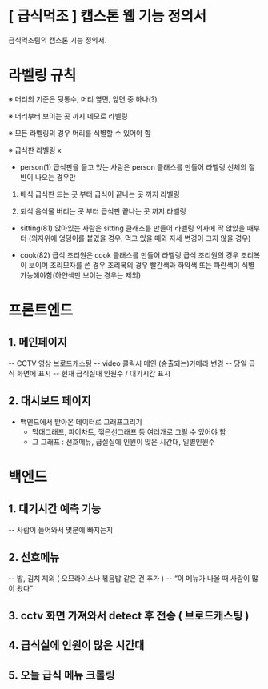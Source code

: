 # [ 급식먹조 ] 캡스톤 웹 기능 정의서

급식먹조팀의 캡스톤 기능 정의서.

# 라벨링 규칙

※ 머리의 기준은 뒷통수, 머리 옆면, 앞면 중 하나(?)

※ 머리부터 보이는 곳 까지 네모로 라벨링

※ 모든 라벨링의 경우 머리를 식별할 수 있어야 함

※ 급식판 라벨링 x

-  person(1)
급식판을 들고 있는 사람은 person 클래스를 만들어 라벨링
신체의 절반이 나오는 경우만

1. 배식
급식판 드는 곳 부터 급식이 끝나는 곳 까지 라벨링

2. 퇴식
음식물 버리는 곳 부터 급식판 끝나는 곳 까지 라벨링

- sitting(81)
앉아있는 사람은 sitting 클래스를 만들어 라벨링
의자에 딱 앉았을 때부터 (의자위에 엉덩이를 붙였을 경우, 
먹고 있을 때와 자세 변경이 크지 않을 경우)

- cook(82)
급식 조리원은 cook 클래스를 만들어 라벨링
급식 조리원의 경우 조리복이 보이며 조리모자를 쓴 경우
조리복의 경우 빨간색과 하약색 또는 파란색이 식별 가능해야함(하얀색만 보이는 경우는 제외)

# 프론트엔드

## 1. 메인페이지

-- CCTV 영상 브로드캐스팅
-- video 클릭시 메인 (송출되는)카메라 변경
-- 당일 급식 화면에 표시
-- 현재 급식실내 인원수 / 대기시간 표시

## 2. 대시보드 페이지

- 백엔드에서 받아온 데이터로 그래프그리기
	- 막대그래프, 파이차트, 꺾은선그래프 등 여러개로 그릴 수 있어야 함 
	- 그 그래프 : 선호메뉴, 급실실에 인원이 많은 시간대, 일별인원수 

# 백엔드 

## 1. 대기시간 예측 기능
-- 사람이 들어와서 몇분에 빠지는지

## 2. 선호메뉴
-- 밥, 김치 제외 ( 오므라이스나 볶음밥 같은 건 추가 )
-- “이 메뉴가 나올 때 사람이 많이 왔다”

## 3. cctv 화면 가져와서 detect 후 전송 ( 브로드캐스팅 )

## 4. 급식실에 인원이 많은 시간대

## 5. 오늘 급식 메뉴 크롤링




